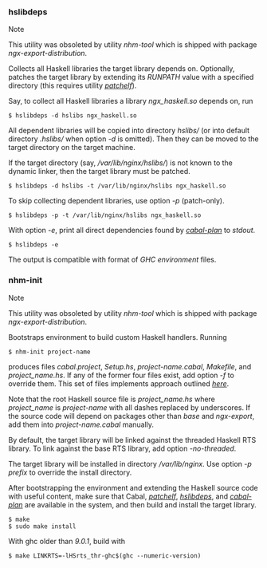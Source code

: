 <a id="utility-hslibdeps"></a>

### hslibdeps

> [!NOTE]
> This utility was obsoleted by utility *nhm-tool* which is shipped with
> package *ngx-export-distribution*.

Collects all Haskell libraries the target library depends on. Optionally,
patches the target library by extending its *RUNPATH* value with a specified
directory (this requires utility [*patchelf*](https://nixos.org/patchelf.html)).

Say, to collect all Haskell libraries a library *ngx_haskell.so* depends on, run

```ShellSession
$ hslibdeps -d hslibs ngx_haskell.so
```

All dependent libraries will be copied into directory *hslibs/* (or into default
directory *.hslibs/* when option *-d* is omitted). Then they can be moved to the
target directory on the target machine.

If the target directory (say, */var/lib/nginx/hslibs/*) is not known to the
dynamic linker, then the target library must be patched.

```ShellSession
$ hslibdeps -d hslibs -t /var/lib/nginx/hslibs ngx_haskell.so
```

To skip collecting dependent libraries, use option *-p* (patch-only).

```ShellSession
$ hslibdeps -p -t /var/lib/nginx/hslibs ngx_haskell.so
```

With option *-e*, print all direct dependencies found by
[*cabal-plan*](https://hackage.haskell.org/package/cabal-plan) to *stdout*.

```ShellSession
$ hslibdeps -e
```

The output is compatible with format of *GHC environment* files.

### nhm-init

> [!NOTE]
> This utility was obsoleted by utility *nhm-tool* which is shipped with
> package *ngx-export-distribution*.

Bootstraps environment to build custom Haskell handlers. Running

```ShellSession
$ nhm-init project-name
```

produces files *cabal.project*, *Setup.hs*, *project-name.cabal*, *Makefile*,
and *project_name.hs*. If any of the former four files exist, add option *-f* to
override them. This set of files implements approach outlined
[*here*](../haskell/ngx-export-distribution#building-dependencies-with-cabal-v2-build).

Note that the root Haskell source file is *project_name.hs* where *project_name*
is *project-name* with all dashes replaced by underscores. If the source code
will depend on packages other than *base* and *ngx-export*, add them into
*project-name.cabal* manually.

By default, the target library will be linked against the threaded Haskell RTS
library. To link against the base RTS library, add option *-no-threaded*.

The target library will be installed in directory */var/lib/nginx*. Use option
*-p prefix* to override the install directory.

After bootstrapping the environment and extending the Haskell source code with
useful content, make sure that Cabal,
[*patchelf*](https://github.com/NixOS/patchelf),
[*hslibdeps*](#utility-hslibdeps), and
[*cabal-plan*](https://hackage.haskell.org/package/cabal-plan) are available in
the system, and then build and install the target library.

```ShellSession
$ make
$ sudo make install
```

With ghc older than *9.0.1*, build with

```ShellSession
$ make LINKRTS=-lHSrts_thr-ghc$(ghc --numeric-version)
```

